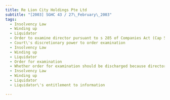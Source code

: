 ```yaml
---
title: Re Lion City Holdings Pte Ltd 
subtitle: "[2003] SGHC 43 / 27\_February\_2003"
tags:
  - Insolvency Law
  - Winding up
  - Liquidator
  - Order to examine director pursuant to s 285 of Companies Act (Cap 50, 1994 Rev Ed)
  - Court\'s discretionary power to order examination
  - Insolvency Law
  - Winding up
  - Liquidator
  - Order for examination
  - Whether order for examination should be discharged because director claimed he had made full disclosure
  - Insolvency Law
  - Winding up
  - Liquidator
  - Liquidator\'s entitlement to information

---
```



